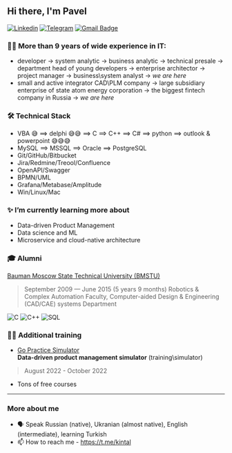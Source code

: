 ## Hi there, I'm Pavel
[![Linkedin](https://img.shields.io/badge/-LinkedIn-051357?style=for-the-badge&logo=Linkedin&logoColor=white)](https://www.linkedin.com/in/pavel-yudakov/)
[![Telegram](https://img.shields.io/badge/-Telegram-051357?style=for-the-badge&logo=Telegram&logoColor=white)](https://t.me/kintal)
[![Gmail Badge](https://img.shields.io/badge/-GMail-051357?style=for-the-badge&logo=GMail&logoColor=white)](mailto:yudakof+github@gmail.com)

### 👨‍💻 More than **9 years** of wide experience in IT:
- developer -> system analytic -> business analytic -> technical presale -> department head of young developers -> enterprise architector -> project manager -> business\system analyst -> *we are here*
- small and active integrator CAD\PLM company -> large subsidiary enterprise of state atom energy corporation -> the biggest fintech company in Russia -> *we are here*

### 🛠 Technical Stack
* VBA 😅 ⟹ delphi 😅😅 ⟹ C ⟹ C++ ⟹ C# ⟹ python ⟹ outlook & powerpoint 😅😅😅
* MySQL ⟹ MSSQL ⟹ Oracle ⟹ PostgreSQL
* Git/GitHub/Bitbucket
* Jira/Redmine/Treool/Confluence
* OpenAPI/Swagger
* BPMN/UML
* Grafana/Metabase/Amplitude
* Win/Linux/Mac

### ✨ I’m currently learning more about
* Data-driven Product Management
* Data science and ML
* Microservice and cloud-native architecture

### 🎓 Alumni
[Bauman Moscow State Technical University (BMSTU)](https://bmstu.ru/)
> September 2009 — June 2015 (5 years 9 months)
Robotics & Complex Automation Faculty, Computer-aided Design & Engineering (CAD/CAE) systems Department

![C](https://img.shields.io/badge/-C-333333?style=flat&logo=c&logoColor=00599C)
![C++](https://img.shields.io/badge/-C++-333333?style=flat&logo=c%2B%2B&logoColor=00599C)
![SQL](https://img.shields.io/badge/-SQL-333333?style=flat&logo=mysql&logoColor=FFFFFF)

### 👨‍🏫 Additional training
* [Go Practice Simulator](https://gopractice.ru/)  
**Data-driven product management simulator** (training\simulator)
> August 2022 - October 2022

* Tons of free courses 

***
### More about me
- 🗣 Speak Russian (native), Ukranian (almost native), English (intermediate), learning Turkish
- 📫 How to reach me - https://t.me/kintal
